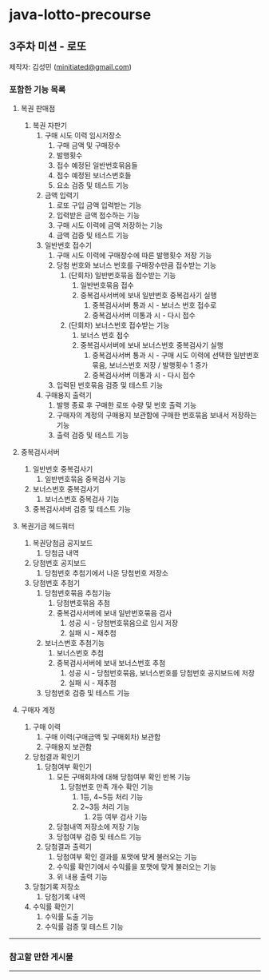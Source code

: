# java-lotto-precourse

## 3주차 미션 - 로또

제작자: 김성민 (minitiated@gmail.com)

### 포함한 기능 목록
1. 복권 판매점
   1. 복권 자판기
      1. 구매 시도 이력 임시저장소
         1. 구매 금액 및 구매장수
         2. 발행횟수
         3. 접수 예정된 일반번호묶음들
         4. 접수 예정된 보너스번호들
         5. 요소 검증 및 테스트 기능
      2. 금액 입력기
         1. 로또 구입 금액 입력받는 기능
         2. 입력받은 금액 접수하는 기능
         3. 구매 시도 이력에 금액 저장하는 기능 
         4. 금액 검증 및 테스트 기능
      3. 일반번호 접수기
         1. 구매 시도 이력에 구매장수에 따른 발행횟수 저장 기능
         2. 당첨 번호와 보너스 번호를 구매장수만큼 접수받는 기능
            1. (단회차) 일반번호묶음 접수받는 기능
               1. 일반번호묶음 접수
               2. 중복검사서버에 보내 일반번호 중복검사기 실행
                  1. 중복검사서버 통과 시 - 보너스 번호 접수로
                  2. 중복검사서버 미통과 시 - 다시 접수
            2. (단회차) 보너스번호 접수받는 기능
               1. 보너스 번호 접수
               2. 중복검사서버에 보내 보너스번호 중복검사기 실행
                  1. 중복검사서버 통과 시 - 구매 시도 이력에 선택한 일반번호묶음, 보너스번호 저장 / 발행횟수 1 증가
                  2. 중복검사서버 미통과 시 - 다시 접수
         3. 입력된 번호묶음 검증 및 테스트 기능
      4. 구매용지 출력기
         1. 발행 종료 후 구매한 로또 수량 및 번호 출력 기능 
         2. 구매자의 계정의 구매용지 보관함에 구매한 번호묶음 보내서 저장하는 기능
         3. 출력 검증 및 테스트 기능

2. 중복검사서버
   1. 일반번호 중복검사기
      1. 일반번호묶음 중복검사 기능
   2. 보너스번호 중복검사기
      1. 보너스번호 중복검사 기능
   3. 중복검사서버 검증 및 테스트 기능

3. 복권기금 헤드쿼터
   1. 복권당첨금 공지보드
      1. 당첨금 내역
   2. 당첨번호 공지보드
      1. 당첨번호 추첨기에서 나온 당첨번호 저장소
   3. 당첨번호 추첨기
      1. 당첨번호묶음 추첨기능
         1. 당첨번호묶음 추첨
         2. 중복검사서버에 보내 일반번호묶음 검사
            1. 성공 시 - 당첨번호묶음으로 임시 저장
            2. 실패 시 - 재추첨
      2. 보너스번호 추첨기능
         1. 보너스번호 추첨
         2. 중복검사서버에 보내 보너스번호 추첨
            1. 성공 시 - 당첨번호묶음, 보너스번호를 당첨번호 공지보드에 저장
            2. 실패 시 - 재추첨
      3. 당첨번호 검증 및 테스트 기능

4. 구매자 계정
   1. 구매 이력
      1. 구매 이력(구매금액 및 구매회차) 보관함
      2. 구매용지 보관함
   2. 당첨결과 확인기
      1. 당첨여부 확인기
         1. 모든 구매회차에 대해 당첨여부 확인 반복 기능
            1. 당첨번호 만족 개수 확인 기능
               1. 1등, 4~5등 처리 기능
               2. 2~3등 처리 기능
                  1. 2등 여부 검사 기능
         2. 당첨내역 저장소에 저장 기능
         3. 당첨여부 검증 및 테스트 기능
      2. 당첨결과 출력기
         1. 당첨여부 확인 결과를 포맷에 맞게 불러오는 기능
         2. 수익률 확인기에서 수익률을 포맷에 맞게 불러오는 기능
         3. 위 내용 출력 기능
   3. 당첨기록 저장소
      1. 당첨기록 내역
   4. 수익률 확인기
      1. 수익률 도출 기능
      2. 수익률 검증 및 테스트 기능
---
### 참고할 만한 게시물

---